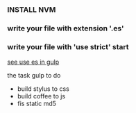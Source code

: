 ### INSTALL NVM
### write your file with extension '.es'
### write your file with 'use strict' start

[see use es in gulp](https://markgoodyear.com/2015/06/using-es6-with-gulp/)

the task gulp to do

+ build stylus to css
+ build coffee to js
+ fis static md5




